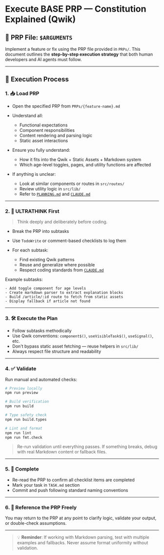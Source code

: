 # Execute BASE PRP — Constitution Explained (Qwik)

## 📄 PRP File: `$ARGUMENTS`

Implement a feature or fix using the PRP file provided in `PRPs/`.
This document outlines the **step-by-step execution strategy** that both human developers and AI agents must follow.

---

## 🧪 Execution Process

### 1. 📥 **Load PRP**

- Open the specified PRP from `PRPs/{feature-name}.md`
- Understand all:

  - Functional expectations
  - Component responsibilities
  - Content rendering and parsing logic
  - Static asset interactions

- Ensure you fully understand:

  - How it fits into the Qwik + Static Assets + Markdown system
  - Which age-level toggles, pages, and utility functions are affected

- If anything is unclear:

  - Look at similar components or routes in `src/routes/`
  - Review utility logic in `src/lib/`
  - Refer to [`PLANNING.md`](../../.context/PLANNING.md) and [`CLAUDE.md`](../../CLAUDE.md)

---

### 2. 🧠 **ULTRATHINK First**

> Think deeply and deliberately before coding.

- Break the PRP into subtasks
- Use `TodoWrite` or comment-based checklists to log them
- For each subtask:

  - Find existing Qwik patterns
  - Reuse and generalize where possible
  - Respect coding standards from [`CLAUDE.md`](../../CLAUDE.md)

Example subtasks:

```
- Add toggle component for age levels
- Create markdown parser to extract explanation blocks
- Build /article/:id route to fetch from static assets
- Display fallback if article not found
```

---

### 3. 🛠️ **Execute the Plan**

- Follow subtasks methodically
- Use Qwik conventions: `component$()`, `useVisibleTask$()`, `useSignal()`, etc.
- Don't bypass static asset fetching — reuse helpers in `src/lib/`
- Always respect file structure and readability

---

### 4. ✅ **Validate**

Run manual and automated checks:

```bash
# Preview locally
npm run preview

# Build verification
npm run build

# Type safety check
npm run build.types

# Lint and format
npm run lint
npm run fmt.check
```

> Re-run validation until everything passes.
> If something breaks, debug with real Markdown content or fallback files.

---

### 5. 🧾 **Complete**

- Re-read the PRP to confirm all checklist items are completed
- Mark your task in `TASK.md` section
- Commit and push following standard naming conventions

---

### 6. 🔁 **Reference the PRP Freely**

You may return to the PRP at any point to clarify logic, validate your output, or double-check assumptions.

---

> 💡 **Reminder**: If working with Markdown parsing, test with multiple examples and fallbacks. Never assume format uniformity without validation.
